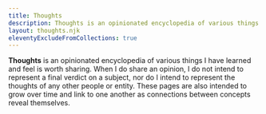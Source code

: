```yaml
---
title: Thoughts
description: Thoughts is an opinionated encyclopedia of various things I have learned and feel is worth sharing. These pages are intended to grow over time and link to one another as connections between concepts become apparent.
layout: thoughts.njk
eleventyExcludeFromCollections: true
---
```


**Thoughts** is an opinionated encyclopedia of various things I have learned and feel is worth sharing. When I do share
an opinion, I do not intend to represent a final verdict on a subject, nor do I intend to represent the thoughts of any
other people or entity. These pages are also intended to grow over time and link to one another as connections between
concepts reveal themselves.